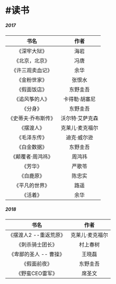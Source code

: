 # \#读书

##### 2017

| 书名 | 作者 |
| :---: | :---: |
| 《深牢大狱》 | 海岩 |
| 《北京，北京》 | 冯唐 |
| 《许三观卖血记》 | 余华 |
| 《金粉世家》 | 张恨水 |
| 《假面饭店》 | 东野圭吾 |
| 《追风筝的人》 | 卡得勒·胡塞尼 |
| 《分身》 | 东野圭吾 |
| 《史蒂夫·乔布斯传》 | 沃尔特·艾萨克森 |
| 《摆渡人》 | 克莱儿·麦克福尔 |
| 《毛泽东传》 | 迪克·威尔逊 |
| 《白金数据》 | 东野圭吾 |
| 《颠覆者·周鸿祎》 | 周鸿祎 |
| 《芳华》 | 严歌苓 |
| 《白鹿原》 | 陈忠实 |
| 《平凡的世界》 | 路遥 |
| 《活着》 | 余华 |

##### 2018

| 书名 | 作者 |
| :---: | :---: |
| 《摆渡人2 --重返荒原》 | 克莱儿·麦克福尔 |
| 《刺杀骑士团长》 | 村上春树 |
| 《卑鄙的圣人 -- 曹操》 | 王晓磊 |
| 《假面前夜》 | 东野圭吾 |
| 《野蛮CEO雷军》 | 席圣文 |



